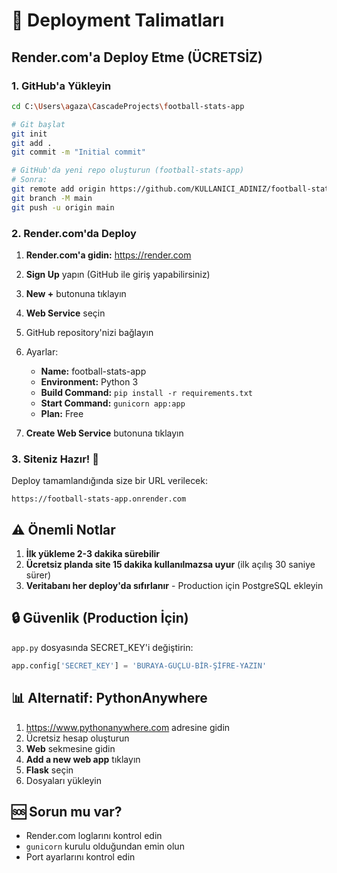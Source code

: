 # 🚀 Deployment Talimatları

## Render.com'a Deploy Etme (ÜCRETSİZ)

### 1. GitHub'a Yükleyin

```bash
cd C:\Users\agaza\CascadeProjects\football-stats-app

# Git başlat
git init
git add .
git commit -m "Initial commit"

# GitHub'da yeni repo oluşturun (football-stats-app)
# Sonra:
git remote add origin https://github.com/KULLANICI_ADINIZ/football-stats-app.git
git branch -M main
git push -u origin main
```

### 2. Render.com'da Deploy

1. **Render.com'a gidin:** https://render.com
2. **Sign Up** yapın (GitHub ile giriş yapabilirsiniz)
3. **New +** butonuna tıklayın
4. **Web Service** seçin
5. GitHub repository'nizi bağlayın
6. Ayarlar:
   - **Name:** football-stats-app
   - **Environment:** Python 3
   - **Build Command:** `pip install -r requirements.txt`
   - **Start Command:** `gunicorn app:app`
   - **Plan:** Free

7. **Create Web Service** butonuna tıklayın

### 3. Siteniz Hazır! 🎉

Deploy tamamlandığında size bir URL verilecek:
```
https://football-stats-app.onrender.com
```

## ⚠️ Önemli Notlar

1. **İlk yükleme 2-3 dakika sürebilir**
2. **Ücretsiz planda site 15 dakika kullanılmazsa uyur** (ilk açılış 30 saniye sürer)
3. **Veritabanı her deploy'da sıfırlanır** - Production için PostgreSQL ekleyin

## 🔒 Güvenlik (Production İçin)

`app.py` dosyasında SECRET_KEY'i değiştirin:

```python
app.config['SECRET_KEY'] = 'BURAYA-GÜÇLÜ-BİR-ŞİFRE-YAZIN'
```

## 📊 Alternatif: PythonAnywhere

1. https://www.pythonanywhere.com adresine gidin
2. Ücretsiz hesap oluşturun
3. **Web** sekmesine gidin
4. **Add a new web app** tıklayın
5. **Flask** seçin
6. Dosyaları yükleyin

## 🆘 Sorun mu var?

- Render.com loglarını kontrol edin
- `gunicorn` kurulu olduğundan emin olun
- Port ayarlarını kontrol edin
